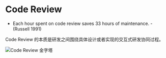 # Code Review

- Each hour spent on code review saves 33 hours of maintenance. - (Russell 1991)

Code Review 的本质是研发之间围绕具体设计或者实现的交互式研发协同过程。

![Code Review 金字塔](https://pic1.imgdb.cn/item/6352974816f2c2beb17ebac0.jpg)
